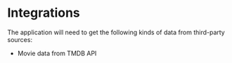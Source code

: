 # Integrations

The application will need to get the following kinds of data from third-party sources:

- Movie data from TMDB API
